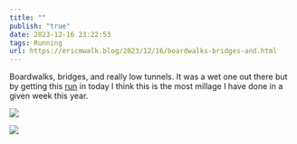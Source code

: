 ```yaml
---
title: ""
publish: "true"
date: 2023-12-16 23:22:53
tags: Running
url: https://ericmwalk.blog/2023/12/16/boardwalks-bridges-and.html
---
```

Boardwalks, bridges, and really low tunnels. It was a wet one out there but by getting this [run](https://strava.com/activities/10390315825) in today I think this is the most millage I have done in a given week this year.

![](https://ericmwalk.blog/uploads/2023/1b87a03c2b.jpg)

![](https://ericmwalk.blog/uploads/2023/8556998c2e.jpg)